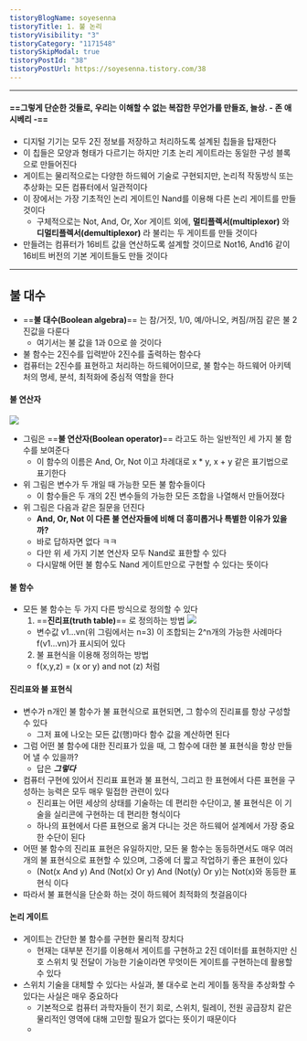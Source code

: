 ```yaml
---
tistoryBlogName: soyesenna
tistoryTitle: 1. 불 논리
tistoryVisibility: "3"
tistoryCategory: "1171548"
tistorySkipModal: true
tistoryPostId: "38"
tistoryPostUrl: https://soyesenna.tistory.com/38
---
```

--- 
#### ==**그렇게 단순한 것들로, 우리는 이해할 수 없는 복잡한 무언가를 만들죠, 늘상. - 존 애시베리 -**==

- 디지털 기기는 모두 2진 정보를 저장하고 처리하도록 설계된 칩들을 탑재한다
- 이 칩들은 모양과 형태가 다르기는 하지만 기초 논리 게이트라는 동일한 구성 블록으로 만들어진다
- 게이트는 물리적으로는 다양한 하드웨어 기술로 구현되지만, 논리적 작동방식 또는 추상화는 모든 컴퓨터에서 일관적이다
- 이 장에서는 가장 기초적인 논리 게이트인 Nand를 이용해 다른 논리 게이트를 만들 것이다
	- 구체적으로는 Not, And, Or, Xor 게이트 외에, **멀티플렉서(multiplexor)** 와 **디멀티플렉서(demultiplexor)** 라 불리는 두 게이트를 만들 것이다
- 만들려는 컴퓨터가 16비트 값을 연산하도록 설계할 것이므로 Not16, And16 같이 16비트 버전의 기본 게이트들도 만들 것이다

--- 
## 불 대수

- ==**불 대수(Boolean algebra)**== 는 참/거짓, 1/0, 예/아니오, 켜짐/꺼짐 같은 불 2진값을 다룬다
	- 여기서는 불 값을 1과 0으로 쓸 것이다
- 불 함수는 2진수를 입력받아 2진수를 출력하는 함수다
- 컴퓨터는 2진수를 표현하고 처리하는 하드웨어이므로, 불 함수는 하드웨어 아키텍처의 명세, 분석, 최적화에 중심적 역할을 한다

#### 불 연산자
![](https://i.imgur.com/OaUOCCt.png)

- 그림은 ==**불 연산자(Boolean operator)**== 라고도 하는 일반적인 세 가지 불 함수를 보여준다
	- 이 함수의 이름은 And, Or, Not 이고 차례대로 x * y, x + y 같은 표기법으로 표기한다
- 위 그림은 변수가 두 개일 때 가능한 모든 불 함수들이다
	- 이 함수들은 두 개의 2진 변수들의 가능한 모든 조합을 나열해서 만들어졌다
- 위 그림은 다음과 같은 질문을 던진다
	- **And, Or, Not 이 다른 불 연산자들에 비해 더 흥미롭거나 특별한 이유가 있을까?**
	- 바로 답하자면 없다 ㅋㅋ
	- 다만 위 세 가지 기본 연산자 모두 Nand로 표한할 수 있다
	- 다시말해 어떤 불 함수도 Nand 게이트만으로 구현할 수 있다는 뜻이다

#### 불 함수
- 모든 불 함수는 두 가지 다른 방식으로 정의할 수 있다
	1. ==**진리표(truth table)**== 로 정의하는 방법
		![](https://i.imgur.com/v8ysg1Z.png)
	- 변수값 v1...vn(위 그림에서는 n=3) 이 조합되는 2^n개의 가능한 사례마다 f(v1...vn)가 표시되어 있다
	2. 불 표현식을 이용해 정의하는 방법
	- f(x,y,z) = (x or y) and not (z) 처럼

#### 진리표와 불 표현식
- 변수가 n개인 불 함수가 불 표현식으로 표현되면, 그 함수의 진리표를 항상 구성할 수 있다
	- 그저 표에 나오는 모든 값(행)마다 함수 값을 계산하면 된다
- 그럼 어떤 불 함수에 대한 진리표가 있을 때,  그 함수에 대한 불 표현식을 항상 만들어 낼 수 있을까?
	- 답은 ***그렇다***
- 컴퓨터 구현에 있어서 진리표 표현과 불 표현식, 그리고 한 표현에서 다른 표현을 구성하는 능력은 모두 매우 밀접한 관련이 있다
	- 진리표는 어떤 세상의 상태를 기술하는 데 편리한 수단이고, 불 표현식은 이 기술을 실리콘에 구현하는 데 편리한 형식이다
	- 하나의 표현에서 다른 표현으로 옮겨 다니는 것은 하드웨어 설계에서 가장 중요한 수단이 된다
- 어떤 불 함수의 진리표 표현은 유일하지만, 모든 물 함수는 동등하면서도 매우 여러 개의 불 표현식으로 표현할 수 있으며, 그중에 더 짧고 작업하기 좋은 표현이 있다
	- (Not(x And y) And (Not(x) Or y) And (Not(y) Or y)는 Not(x)와 동등한 표현식 이다
- 따라서 불 표현식을 단순화 하는 것이 하드웨어 최적화의 첫걸음이다

#### 논리 게이트
- 게이트는 간단한 불 함수를 구현한 물리적 장치다
	- 현재는 대부분 전기를 이용해서 게이트를 구현하고 2진 데이터를 표현하지만 신호 스위치 및 전달이 가능한 기술이라면 무엇이든 게이트를 구현하는데 활용할 수 있다
- 스위치 기술을 대체할 수 있다는 사실과, 불 대수로 논리 게이틀 동작을 추상화할 수 있다는 사실은 매우 중요하다
	- 기본적으로 컴퓨터 과학자들이 전기 회로, 스위치, 릴레이, 전원 공급장치 같은 물리적인 영역에 대해 고민할 필요가 없다는 뜻이기 때문이다
	- 

